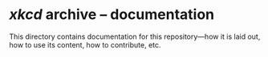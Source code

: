 <!-- SPDX-License-Identifier: CC0-1.0 OR 0BSD -->
# <i>xkcd</i> archive &ndash;&nbsp;documentation

This directory contains documentation for this repository&mdash;how it is laid out, how to use its content, how to contribute, etc.
